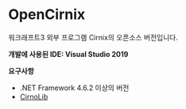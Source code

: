 # OpenCirnix
워크래프트3 외부 프로그램 Cirnix의 오픈소스 버전입니다.

**개발에 사용된 IDE: Visual Studio 2019**

**요구사항**
- .NET Framework 4.6.2 이상의 버전
- [CirnoLib](https://github.com/BlacklightsC/CirnoLib.git)
